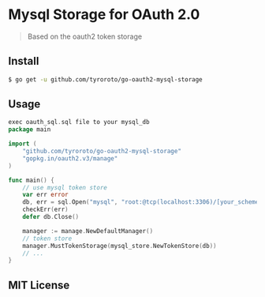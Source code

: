 # Mysql Storage for OAuth 2.0

> Based on the oauth2 token storage

## Install

``` bash
$ go get -u github.com/tyroroto/go-oauth2-mysql-storage
```

## Usage

``` go
exec oauth_sql.sql file to your mysql_db
package main

import (
	"github.com/tyroroto/go-oauth2-mysql-storage"
	"gopkg.in/oauth2.v3/manage"
)

func main() {
	// use mysql token store
	var err error
	db, err = sql.Open("mysql", "root:@tcp(localhost:3306)/[your_scheme]?charset=utf8")
	checkErr(err)
	defer db.Close()

	manager := manage.NewDefaultManager()
	// token store
	manager.MustTokenStorage(mysql_store.NewTokenStore(db))
	// ...
}
```

## MIT License
